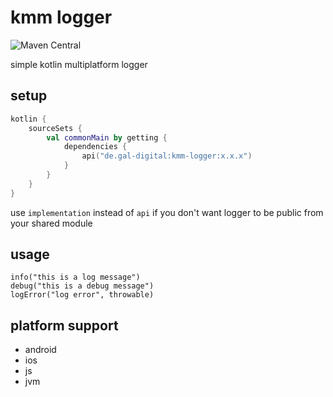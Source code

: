 # kmm logger
![Maven Central](https://img.shields.io/maven-central/v/de.gal-digital/kmm-logger?style=flat-square)

simple kotlin multiplatform logger

## setup

```kotlin
kotlin {
    sourceSets {
        val commonMain by getting {
            dependencies {
                api("de.gal-digital:kmm-logger:x.x.x")
            }
        }
    }
}
```

use `implementation` instead of `api` if you don't want logger to be public from your shared module

## usage

```
info("this is a log message")
debug("this is a debug message")
logError("log error", throwable)
```

## platform support

* android
* ios
* js
* jvm